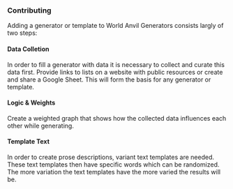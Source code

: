 ### Contributing

Adding a generator or template to World Anvil Generators consists largly of two steps:

#### Data Colletion
In order to fill a generator with data it is necessary to collect and curate this data first. 
Provide links to lists on a website with public resources or create and share a Google Sheet. This will form the basis for
any generator or template.

#### Logic & Weights

Create a weighted graph that shows how the collected data influences each other while generating.


#### Template Text
In order to create prose descriptions, variant text templates are needed. These text templates then have specific words which can be randomized. 
The more variation the text templates have the more varied the results will be.
